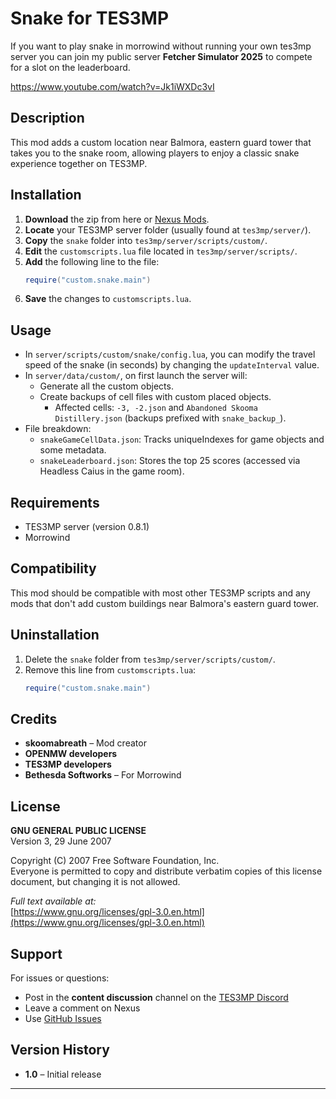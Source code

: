 # Snake for TES3MP  

If you want to play snake in morrowind without running your own tes3mp server 
you can join my public server **Fetcher Simulator 2025** to compete for a slot on the leaderboard.

https://www.youtube.com/watch?v=Jk1iWXDc3vI

## Description  

This mod adds a custom location near Balmora, eastern guard tower that takes you to the snake room, allowing players to enjoy a classic snake experience together on TES3MP.

## Installation

1. **Download** the zip from here or [Nexus Mods](https://www.nexusmods.com/morrowind/mods/56555?tab=files).
2. **Locate** your TES3MP server folder (usually found at `tes3mp/server/`).
3. **Copy** the `snake` folder into `tes3mp/server/scripts/custom/`.
4. **Edit** the `customscripts.lua` file located in `tes3mp/server/scripts/`.
5. **Add** the following line to the file:
   ```lua
   require("custom.snake.main")
   ```
6. **Save** the changes to `customscripts.lua`.

## Usage

- In `server/scripts/custom/snake/config.lua`, you can modify the travel speed of the snake (in seconds) by changing the `updateInterval` value.
- In `server/data/custom/`, on first launch the server will:
  - Generate all the custom objects.
  - Create backups of cell files with custom placed objects.
    - Affected cells: `-3, -2.json` and `Abandoned Skooma Distillery.json` (backups prefixed with `snake_backup_`).
- File breakdown:
  - `snakeGameCellData.json`: Tracks uniqueIndexes for game objects and some metadata.
  - `snakeLeaderboard.json`: Stores the top 25 scores (accessed via Headless Caius in the game room).

## Requirements

- TES3MP server (version 0.8.1)
- Morrowind

## Compatibility

This mod should be compatible with most other TES3MP scripts and any mods that don't add custom buildings near Balmora's eastern guard tower.

## Uninstallation

1. Delete the `snake` folder from `tes3mp/server/scripts/custom/`.
2. Remove this line from `customscripts.lua`:
   ```lua
   require("custom.snake.main")
   ```

## Credits

- **skoomabreath** – Mod creator
- **OPENMW developers**
- **TES3MP developers**
- **Bethesda Softworks** – For Morrowind  

## License

**GNU GENERAL PUBLIC LICENSE**  
Version 3, 29 June 2007

Copyright (C) 2007 Free Software Foundation, Inc.  
Everyone is permitted to copy and distribute verbatim copies of this license document, but changing it is not allowed.  

*Full text available at:*  
[https://www.gnu.org/licenses/gpl-3.0.en.html](https://www.gnu.org/licenses/gpl-3.0.en.html)

## Support

For issues or questions:
- Post in the **content discussion** channel on the [TES3MP Discord](https://discord.gg/ypSsVdr3xe)
- Leave a comment on Nexus
- Use [GitHub Issues](https://github.com/Skooma-Breath/snake/issues)

## Version History

- **1.0** – Initial release

---
